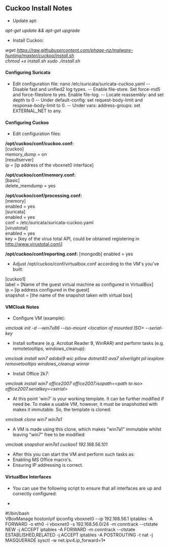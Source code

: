 ## Cuckoo Install Notes ##
- Update apt:

*apt-get update && apt-get upgrade*

- Install Cuckoo:

*wget https://raw.githubusercontent.com/phage-nz/malware-hunting/master/cuckoo/install.sh  
chmod +x install.sh
sudo ./install.sh*

#### Configuring Suricata ####
- Edit configuration file:
nano /etc/suricata/suricata-cuckoo.yaml
-- Disable fast and unified2 log types.
-- Enable file-store. Set force-md5 and force-filestore to yes. Enable file-log.
-- Locate reassembly: and set depth to 0
-- Under default-config: set request-body-limit and response-body-limit to 0.
-- Under vars: address-groups: set EXTERNAL_NET to any.

#### Configuring Cuckoo ####
- Edit configuration files:

**/opt/cuckoo/conf/cuckoo.conf:**  
\[cuckoo\]  
memory_dump = on  
\[resultserver\]  
ip = [ip address of the vboxnet0 interface]  

**/opt/cuckoo/conf/memory.conf:**  
\[basic\]  
delete_memdump = yes

**/opt/cuckoo/conf/processing.conf:**  
\[memory\]  
enabled = yes  
\[suricata\]  
enabled = yes  
conf = /etc/suricata/suricata-cuckoo.yaml  
\[virustotal\]  
enabled = yes  
key = \[key of the virus total API, could be obtained registering in http://www.virustotal.com\]  

**/opt/cuckoo/conf/reporting.conf:**
\[mongodb\]
enabled = yes

- Adjust /opt/cuckoo/conf/virtualbox.conf according to the VM's you've built:

\[cuckoo1\]  
label = \[Name of the guest virtual machine as configured in VirtualBox\]  
ip = \[ip address configured in the guest\]  
snapshot = \[the name of the snapshot taken with virtual box\]


#### VMCloak Notes ####
- Configure VM (example):

*vmcloak init -d --win7x86 --iso-mount \<location of mounted ISO\> --serial-key <serial>*

- Install software (e.g. Acrobat Reader 9, WinRAR) and perform tasks (e.g. remotetooltips, windows_cleanup):

*vmcloak install win7 adobe9 wic pillow dotnet40 ava7 silverlight pil iexplore removetooltips windows_cleanup winrar*

- Install Office 2k7:

*vmcloak install win7 office2007 office2007.isopath=\<path to iso\> office2007.serialkey=\<serial\>*

- At this point 'win7' is your working template. It can be further modified if need be. To make a usable VM, however, it must be snapshotted with makes it immutable. So, the template is cloned:

*vmcloak clone win7 win7a1*

- A VM is made using this clone, which makes "win7a1" immutable whilst leaving "win7" free to be modified:

*vmcloak snapshot win7a1 cuckoo1 192.168.56.101*

- After this you can start the VM and perform such tasks as:
 - Enabling MS Office macro's.
 - Ensuring IP addressing is correct.


#### VirtualBox Interfaces ####
- You can use the following script to ensure that all interfaces are up and correctly configured:

*
\#!/bin/bash  
VBoxManage hostonlyif ipconfig vboxnet0 --ip 192.168.56.1
iptables -A FORWARD -o eth0 -i vboxnet0 -s 192.168.56.0/24 -m conntrack --ctstate NEW -j ACCEPT
iptables -A FORWARD -m conntrack --ctstate ESTABLISHED,RELATED -j ACCEPT
iptables -A POSTROUTING -t nat -j MASQUERADE
sysctl -w net.ipv4.ip_forward=1*